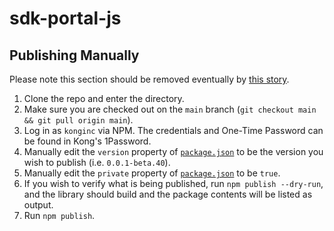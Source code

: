 # sdk-portal-js


## Publishing Manually

Please note this section should be removed eventually by [this story](https://konghq.atlassian.net/browse/TDX-3077).

1. Clone the repo and enter the directory.
2. Make sure you are checked out on the `main` branch (`git checkout main && git pull origin main`).
3. Log in as `konginc` via NPM. The credentials and One-Time Password can be found in Kong's 1Password.
4. Manually edit the `version` property of [`package.json`](./package.json) to be the version you wish to publish (i.e. `0.0.1-beta.40`).
5. Manually edit the `private` property of [`package.json`](./package.json) to be `true`.
6. If you wish to verify what is being published, run `npm publish --dry-run`, and the library should build and the package contents will be listed as output.
7. Run `npm publish`.
